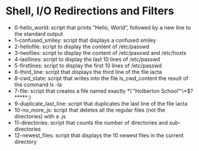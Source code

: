 # Shell, I/O Redirections and Filters
* 0-hello_world: script that prints “Hello, World”, followed by a new line to the standard output
* 1-confused_smiley: script that displays a confused smiley
* 2-hellofile: script to display the content of /etc/passwd
* 3-twofiles: script to display the content of /etc/passwd and /etc/hosts
* 4-lastlines: script to display the last 10 lines of /etc/passwd
* 5-firstlines: script to display the first 10 lines of /etc/passwd
* 6-third_line: script that displays the third line of the file iacta
* 8-cwd_state: script that writes into the file ls_cwd_content the result of the command ls -la
* 7-file: script that creates a file named exactly \*\\'"Holberton School"\'\\*$\?\*\*\*\*\*:)
* 9-duplicate_last_line: script that duplicates the last line of the file iacta
* 10-no_more_js: script that deletes all the regular files (not the directories) with a .js
* 11-directories: script that counts the number of directories and sub-directories
* 12-newest_files: script that displays the 10 newest files in the current directory

